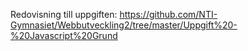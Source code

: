 Redovisning till uppgiften: https://github.com/NTI-Gymnasiet/Webbutveckling2/tree/master/Uppgift%20-%20Javascript%20Grund
